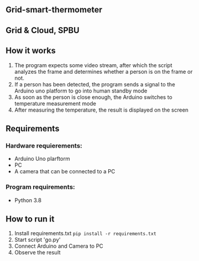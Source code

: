 ## Grid-smart-thermometer
## Grid & Cloud, SPBU

## How it works
1. The program expects some video stream, after which the script analyzes the frame and determines whether a person is on the frame or not.
2. If a person has been detected, the program sends a signal to the Arduino uno platform to go into human standby mode
3. As soon as the person is close enough, the Arduino switches to temperature measurement mode
4. After measuring the temperature, the result is displayed on the screen

## Requirements
### Hardware requierements:
* Arduino Uno plarftorm
* PC
* A camera that can be connected to a PC

### Program requirements:
* Python 3.8
## How to run it
1. Install requirements.txt  ```pip install -r requirements.txt```
2. Start script 'go.py'
3. Connect Arduino and Camera to PC
4. Observe the result
